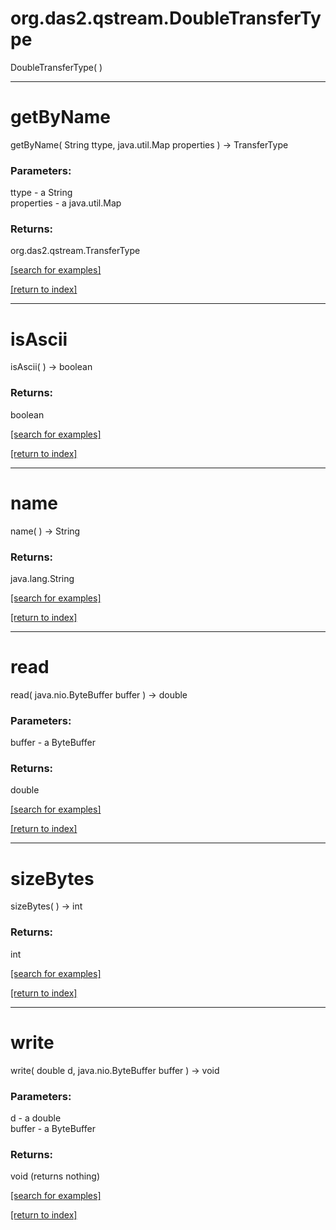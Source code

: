# org.das2.qstream.DoubleTransferType
DoubleTransferType( )


***
<a name="getByName"></a>
# getByName
getByName( String ttype, java.util.Map properties ) &rarr; TransferType



### Parameters:
ttype - a String
<br>properties - a java.util.Map

### Returns:
org.das2.qstream.TransferType


<a href="https://github.com/autoplot/dev/search?q=getByName&unscoped_q=getByName">[search for examples]</a>

<a href="https://github.com/autoplot/documentation/blob/master/javadoc/index-all.md">[return to index]</a>

***
<a name="isAscii"></a>
# isAscii
isAscii(  ) &rarr; boolean



### Returns:
boolean


<a href="https://github.com/autoplot/dev/search?q=isAscii&unscoped_q=isAscii">[search for examples]</a>

<a href="https://github.com/autoplot/documentation/blob/master/javadoc/index-all.md">[return to index]</a>

***
<a name="name"></a>
# name
name(  ) &rarr; String



### Returns:
java.lang.String


<a href="https://github.com/autoplot/dev/search?q=name&unscoped_q=name">[search for examples]</a>

<a href="https://github.com/autoplot/documentation/blob/master/javadoc/index-all.md">[return to index]</a>

***
<a name="read"></a>
# read
read( java.nio.ByteBuffer buffer ) &rarr; double



### Parameters:
buffer - a ByteBuffer

### Returns:
double


<a href="https://github.com/autoplot/dev/search?q=read&unscoped_q=read">[search for examples]</a>

<a href="https://github.com/autoplot/documentation/blob/master/javadoc/index-all.md">[return to index]</a>

***
<a name="sizeBytes"></a>
# sizeBytes
sizeBytes(  ) &rarr; int



### Returns:
int


<a href="https://github.com/autoplot/dev/search?q=sizeBytes&unscoped_q=sizeBytes">[search for examples]</a>

<a href="https://github.com/autoplot/documentation/blob/master/javadoc/index-all.md">[return to index]</a>

***
<a name="write"></a>
# write
write( double d, java.nio.ByteBuffer buffer ) &rarr; void



### Parameters:
d - a double
<br>buffer - a ByteBuffer

### Returns:
void (returns nothing)


<a href="https://github.com/autoplot/dev/search?q=write&unscoped_q=write">[search for examples]</a>

<a href="https://github.com/autoplot/documentation/blob/master/javadoc/index-all.md">[return to index]</a>

